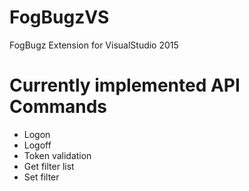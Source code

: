 # FogBugzVS
FogBugz Extension for VisualStudio 2015

# Currently implemented API Commands
* Logon
* Logoff
* Token validation
* Get filter list
* Set filter

